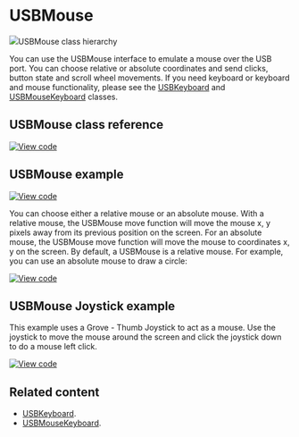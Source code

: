 # USBMouse

<span class="images">![](https://os.mbed.com/docs/mbed-os/development/mbed-os-api-doxy/class_u_s_b_mouse.png)<span>USBMouse class hierarchy</span></span>

You can use the USBMouse interface to emulate a mouse over the USB port. You can choose relative or absolute coordinates and send clicks, button state and scroll wheel movements. If you need keyboard or keyboard and mouse functionality, please see the [USBKeyboard](../apis/usbkeyboard.html) and [USBMouseKeyboard](../apis/usbmousekeyboard.html) classes.

## USBMouse class reference

[![View code](https://www.mbed.com/embed/?type=library)](https://os.mbed.com/docs/mbed-os/development/mbed-os-api-doxy/class_u_s_b_mouse.html)

## USBMouse example

[![View code](https://www.mbed.com/embed/?url=https://github.com/ARMmbed/mbed-os-snippet-USBMouse_relative_pos/tree/v6.0)](https://github.com/ARMmbed/mbed-os-snippet-USBMouse_relative_pos/blob/v6.0/main.cpp)

You can choose either a relative mouse or an absolute mouse. With a relative mouse, the USBMouse move function will move the mouse x, y pixels away from its previous position on the screen. For an absolute mouse, the USBMouse move function will move the mouse to coordinates x, y on the screen. By default, a USBMouse is a relative mouse. For example, you can use an absolute mouse to draw a circle:

[![View code](https://www.mbed.com/embed/?url=https://github.com/ARMmbed/mbed-os-snippet-USBMouse_absolute_pos/tree/v6.0)](https://github.com/ARMmbed/mbed-os-snippet-USBMouse_absolute_pos/blob/v6.0/main.cpp)

## USBMouse Joystick example  

This example uses a Grove - Thumb Joystick to act as a mouse. Use the joystick to move the mouse around the screen and click the joystick down to do a mouse left click.

[![View code](https://www.mbed.com/embed/?url=https://github.com/ARMmbed/mbed-os-snippet-USBMouse_joystick/tree/v6.0)](https://github.com/ARMmbed/mbed-os-snippet-USBMouse_joystick/blob/v6.0/main.cpp)

## Related content

- [USBKeyboard](../apis/usbkeyboard.html).
- [USBMouseKeyboard](../apis/usbmousekeyboard.html).
